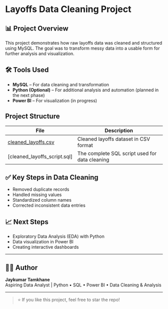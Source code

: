 # Layoffs Data Cleaning Project

## 📊 Project Overview
This project demonstrates how raw layoffs data was cleaned and structured using MySQL. The goal was to transform messy data into a usable form for further analysis and visualization.  

## 🛠 Tools Used
- **MySQL** – For data cleaning and transformation  
- **Python (Optional)** – For additional analysis and automation (planned in the next phase)  
- **Power BI** – For visualization (in progress)  

## Project Structure

| File | Description |
|------|-------------|
| [cleaned_layoffs.csv](https://github.com/jaytamkhane/layoffs-data-cleaning-project/blob/main/cleaned%20layoffs.csv) | Cleaned layoffs dataset in CSV format |
| [cleaned_layoffs_script.sql] | The complete SQL script used for data cleaning |

## ✅ Key Steps in Data Cleaning
- Removed duplicate records  
- Handled missing values  
- Standardized column names  
- Corrected inconsistent data entries  

## 📈 Next Steps
- Exploratory Data Analysis (EDA) with Python  
- Data visualization in Power BI  
- Creating interactive dashboards  

---

## 👨‍💻 Author
**Jaykumar Tamkhane**  
Aspiring Data Analyst | Python • SQL • Power BI • Data Cleaning & Analysis  

---

> ⭐ If you like this project, feel free to star the repo!
